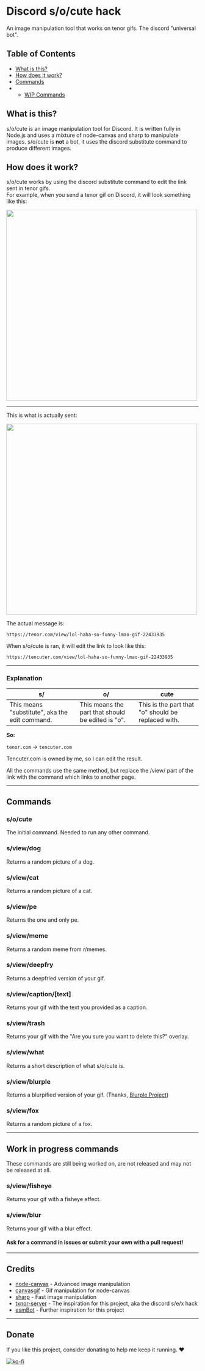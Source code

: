 # Discord s/o/cute hack
An image manipulation tool that works on tenor gifs. The discord "universal bot".
## Table of Contents
  - [What is this?](#what-is-this)
  - [How does it work?](#how-does-it-work)
  - [Commands](#commands)
  - - [WIP Commands](#work-in-progress-commands)
## What is this?
s/o/cute is an image manipulation tool for Discord. It is written fully in Node.js and uses a mixture of node-canvas and sharp to manipulate images. s/o/cute is **not** a bot, it uses the discord substitute command to produce different images.

## How does it work?
s/o/cute works by using the discord substitute command to edit the link sent in tenor gifs.   
For example, when you send a tenor gif on Discord, it will look something like this: 

<img src="https://i.ibb.co/5WQxLzr/discordgif1.png" width="500">

---

This is what is actually sent:   

<img src="https://i.ibb.co/47MR1S5/image.png" width="500">   

The actual message is:
```
https://tenor.com/view/lol-haha-so-funny-lmao-gif-22433935
```

When s/o/cute is ran, it will edit the link to look like this:   
```
https://tencuter.com/view/lol-haha-so-funny-lmao-gif-22433935
```
---
### Explanation

| s/ | o/ | cute |
| --- | --- | --- |
| This means "substitute", aka the edit command. | This means the part that should be edited is "o". | This is the part that "o" should be replaced with. |

**So:**

```tenor.com``` -> ```tencuter.com```

Tencuter.com is owned by me, so I can edit the result.   

All the commands use the same method, but replace the /view/ part of the link with the command which links to another page.

---
## Commands
### s/o/cute
The initial command. Needed to run any other command.
### s/view/dog
Returns a random picture of a dog.
### s/view/cat
Returns a random picture of a cat.
### s/view/pe
Returns the one and only pe.
### s/view/meme
Returns a random meme from r/memes.
### s/view/deepfry
Returns a deepfried version of your gif.
### s/view/caption/\[text]
Returns your gif with the text you provided as a caption.
### s/view/trash
Returns your gif with the "Are you sure you want to delete this?" overlay.
### s/view/what
Returns a short description of what s/o/cute is.
### s/view/blurple
Returns a blurpified version of your gif. (Thanks, [Blurple Project](https://github.com/project-blurple))
### s/view/fox
Returns a random picture of a fox.

---

## Work in progress commands

These commands are still being worked on, are not released and may not be released at all.
### s/view/fisheye
Returns your gif with a fisheye effect.
### s/view/blur
Returns your gif with a blur effect.

#### Ask for a command in issues or submit your own with a pull request! 

---

## Credits
- [node-canvas](https://github.com/Automattic/node-canvas) - Advanced image manipulation
- [canvasgif](https://github.com/newtykins/canvas-gif) - Gif manipulation for node-canvas
- [sharp](https://github.com/lovell/sharp) - Fast image manipulation
- [txnor-server](https://github.com/rebane2001/txnor-server) - The inspiration for this project, aka the discord s/e/x hack
- [esmBot](https://github.com/esmBot/esmBot) - Further inspiration for this project

---

## Donate
If you like this project, consider donating to help me keep it running. ❤️  

[![ko-fi](https://www.ko-fi.com/img/githubbutton_sm.svg)](https://ko-fi.com/kirbodev)